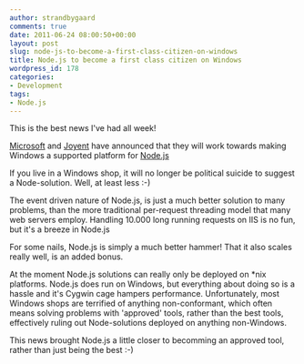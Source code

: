 ```yaml
---
author: strandbygaard
comments: true
date: 2011-06-24 08:00:50+00:00
layout: post
slug: node-js-to-become-a-first-class-citizen-on-windows
title: Node.js to become a first class citizen on Windows
wordpress_id: 178
categories:
- Development
tags:
- Node.js
---
```


This is the best news I've had all week!

[Microsoft](http://blogs.msdn.com/b/interoperability/archive/2011/06/23/microsoft-working-with-joyent-and-the-node-community-to-bring-node-js-to-windows.aspx) and [Joyent](http://joyeur.com/2011/06/23/joyent-partners-with-ms-to-port-node-js-to-windows/) have announced that they will work towards making Windows a supported platform for [Node.js](http://nodejs.org/)

If you live in a Windows shop, it will no longer be political suicide to suggest a Node-solution. Well, at least less :-)

The event driven nature of Node.js, is just a much better solution to many problems, than the more traditional per-request threading model that many web servers employ. Handling 10.000 long running requests on IIS is no fun, but it's a breeze in Node.js

For some nails, Node.js is simply a much better hammer! That it also scales really well, is an added bonus.

At the moment Node.js solutions can really only be deployed on *nix platforms. Node.js does run on Windows, but everything about doing so is a hassle and it's Cygwin cage hampers performance. Unfortunately, most Windows shops are terrified of anything non-conformant, which often means solving problems with 'approved' tools, rather than the best tools, effectively ruling out Node-solutions deployed on anything non-Windows.

This news brought Node.js a little closer to becomming an approved tool, rather than just being the best :-)
